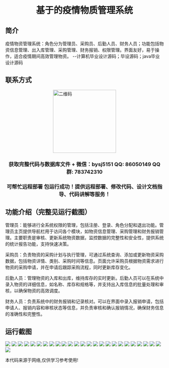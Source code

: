 <p><h1 align="center">基于的疫情物质管理系统</h1></p>

## 简介
疫情物资管理系统：角色分为管理员、采购员、后勤人员、财务人员；功能包括物资信息管理、出入库管理、采购管理、财务报销、权限管理。界面友好，易于操作，适合疫情期间高效管理物资。    --计算机毕业设计源码；毕设源码；java毕业设计源码


## 联系方式
<img src="https://bs-1329754181.cos.ap-shanghai.myqcloud.com/wx.jpg" alt="二维码" style="display: block; margin: 0 auto;" width="200px">
<p><h3 align="center">获取完整代码与数据库文件 + 微信：bysj5151 QQ: 86050149 QQ群: 783742310</h3></p>
<p><h3 align="center">可帮忙远程部署 包运行成功！提供远程部署、修改代码、设计文档指导、代码讲解等服务！</h3></p>

## 功能介绍（完整见运行截图）
管理员：能够进行全系统权限的管理，包括注册、登录、角色分配和退出功能。管理员主页提供导航栏用于访问各个模块，如物资信息管理、采购管理和财务报销管理。主要职责是审核、更新系统物资数据，监控数据的完整性和安全性，提供系统的统计报告功能，支持快速决策。

采购员：负责物资的采购计划与执行管理，可通过系统查询、添加或更新物资采购数据，包括物资详情、类别、采购时间等信息。页面允许采购员根据物资需求进行物资的采购申请，并在申请后跟踪采购流程，同时更新库存变化。

后勤人员：管理物资的入库和出库，维持库存的实时更新。后勤人员可以在系统中录入物资的详细信息，如名称、库存和规格等，并支持出入库信息的批量处理和审核，以确保物资的高效调度。

财务人员：负责系统中的财务报销和记录核对。可以在界面中录入报销申请，包括申请人、报销内容和审核状态等信息，并负责审核和确认报销情况，确保财务信息的准确性和完整性。


## 运行截图
![](https://bs-1329754181.cos.ap-shanghai.myqcloud.com/ssm/PandemicMaterialManagementSystem/img/001.jpg)
![](https://bs-1329754181.cos.ap-shanghai.myqcloud.com/ssm/PandemicMaterialManagementSystem/img/002.jpg)
![](https://bs-1329754181.cos.ap-shanghai.myqcloud.com/ssm/PandemicMaterialManagementSystem/img/003.jpg)
![](https://bs-1329754181.cos.ap-shanghai.myqcloud.com/ssm/PandemicMaterialManagementSystem/img/004.jpg)
![](https://bs-1329754181.cos.ap-shanghai.myqcloud.com/ssm/PandemicMaterialManagementSystem/img/005.jpg)
![](https://bs-1329754181.cos.ap-shanghai.myqcloud.com/ssm/PandemicMaterialManagementSystem/img/006.jpg)
![](https://bs-1329754181.cos.ap-shanghai.myqcloud.com/ssm/PandemicMaterialManagementSystem/img/007.jpg)
![](https://bs-1329754181.cos.ap-shanghai.myqcloud.com/ssm/PandemicMaterialManagementSystem/img/008.jpg)
![](https://bs-1329754181.cos.ap-shanghai.myqcloud.com/ssm/PandemicMaterialManagementSystem/img/009.jpg)
![](https://bs-1329754181.cos.ap-shanghai.myqcloud.com/ssm/PandemicMaterialManagementSystem/img/010.jpg)
![](https://bs-1329754181.cos.ap-shanghai.myqcloud.com/ssm/PandemicMaterialManagementSystem/img/011.jpg)
![](https://bs-1329754181.cos.ap-shanghai.myqcloud.com/ssm/PandemicMaterialManagementSystem/img/012.jpg)
![](https://bs-1329754181.cos.ap-shanghai.myqcloud.com/ssm/PandemicMaterialManagementSystem/img/013.jpg)
![](https://bs-1329754181.cos.ap-shanghai.myqcloud.com/ssm/PandemicMaterialManagementSystem/img/014.jpg)
![](https://bs-1329754181.cos.ap-shanghai.myqcloud.com/ssm/PandemicMaterialManagementSystem/img/015.jpg)
![](https://bs-1329754181.cos.ap-shanghai.myqcloud.com/ssm/PandemicMaterialManagementSystem/img/016.jpg)
![](https://bs-1329754181.cos.ap-shanghai.myqcloud.com/ssm/PandemicMaterialManagementSystem/img/017.jpg)
![](https://bs-1329754181.cos.ap-shanghai.myqcloud.com/ssm/PandemicMaterialManagementSystem/img/018.jpg)
![](https://bs-1329754181.cos.ap-shanghai.myqcloud.com/ssm/PandemicMaterialManagementSystem/img/019.jpg)
![](https://bs-1329754181.cos.ap-shanghai.myqcloud.com/ssm/PandemicMaterialManagementSystem/img/020.jpg)
![](https://bs-1329754181.cos.ap-shanghai.myqcloud.com/ssm/PandemicMaterialManagementSystem/img/021.jpg)
![](https://bs-1329754181.cos.ap-shanghai.myqcloud.com/ssm/PandemicMaterialManagementSystem/img/022.jpg)
![](https://bs-1329754181.cos.ap-shanghai.myqcloud.com/ssm/PandemicMaterialManagementSystem/img/023.jpg)
![](https://bs-1329754181.cos.ap-shanghai.myqcloud.com/ssm/PandemicMaterialManagementSystem/img/024.jpg)
![](https://bs-1329754181.cos.ap-shanghai.myqcloud.com/ssm/PandemicMaterialManagementSystem/img/025.jpg)
![](https://bs-1329754181.cos.ap-shanghai.myqcloud.com/ssm/PandemicMaterialManagementSystem/img/026.jpg)

<p>本代码来源于网络,仅供学习参考使用!</p>

